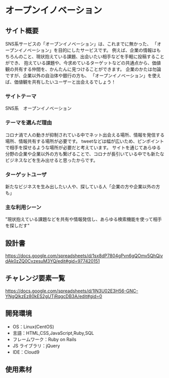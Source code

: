 # オープンイノベーション

## サイト概要
SNS系サービスの「オープンイノベーション」は、これまでに無かった、 「オープンイノベーション」を目的にしたサービスです。 例えば、企業の情報はもちろんのこと、現状抱えている課題、出会いたい相手などを手軽に投稿することができ、 抱えている課題や、今求めているターゲットなどの共通点から、価値観の共有する仲間を、かんたんに見つけることができます。 企業のかたは勿論ですが、企業以外の自治体や銀行の方も、 「オープンイノベーション」を使えば、価値観を共有したいユーザーと出会えるでしょう！				

### サイトテーマ

SNS系　オープンイノベーション

### テーマを選んだ理由

コロナ渦で人の動きが抑制されている中でネット出会える場所、情報を発信する場所、情報共有する場所が必要です。
tweetなどは幅が広いため、ピンポイントで相手を探せるような場所が必要だと考えています。
サイトを通じてあらゆる分野の企業や企業以外の方も繋げることで、コロナが長引いている中でも新たなビジネスなどを生み出せると思ったからです。

### ターゲットユーザ

新たなビジネスを生み出したい人や、探している人「企業の方や企業以外の方も」

### 主な利用シーン
"現状抱えている課題などを共有や情報発信し、あらゆる検索機能を使って相手を探しだす"				

## 設計書

https://docs.google.com/spreadsheets/d/1sx8dP7804gPvn6gQOmv5QhQivdAk0zZQ0CvzesuM3YQ/edit#gid=977420151

## チャレンジ要素一覧

https://docs.google.com/spreadsheets/d/1lN3U02E3H56-GNC-YNgQlkzEz80kES2gUTjRqgcDB3A/edit#gid=0

## 開発環境

- OS：Linux(CentOS)
- 言語：HTML,CSS,JavaScript,Ruby,SQL
- フレームワーク：Ruby on Rails
- JS ライブラリ：jQuery
- IDE：Cloud9

## 使用素材
